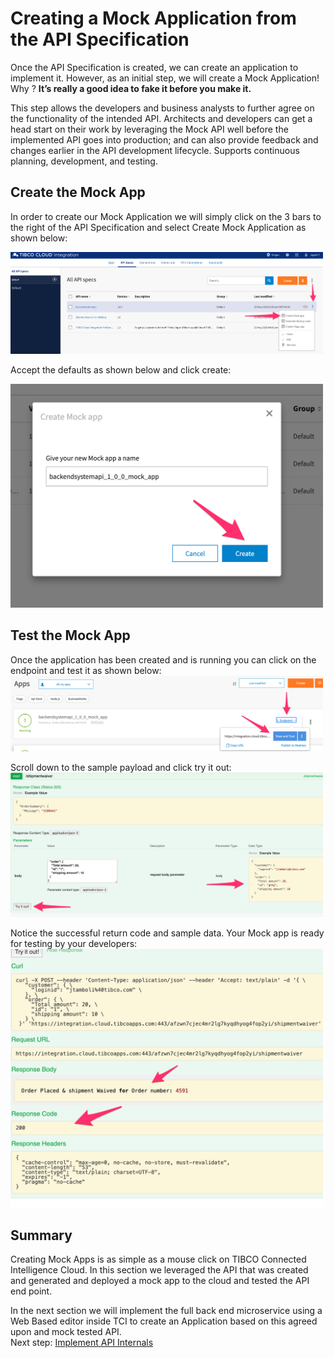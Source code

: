 # Creating a Mock  Application from the API Specification
Once the API Specification is created, we can create an application to implement it.
However, as an initial step, we will create a Mock Application!
Why ?
**It’s really a good idea to fake it before you make it.**

This step allows the developers and business analysts to further agree on the functionality of the intended API.
Architects and developers can get a head start on their work by leveraging the Mock API well before the implemented API goes into production; and can also provide feedback and changes earlier in the API development lifecycle. Supports continuous planning, development, and testing.

## Create the Mock App
In order to create our Mock Application we will simply click on the 3 bars to the right of the API Specification and select Create Mock Application as shown below:

<img src="/images/mockapp/1.png" alt="Close Prompt" width=500/>

Accept the defaults as shown below and click create:

<img src="/images/mockapp/2.png" alt="Close Prompt" width=500/>

## Test the Mock App
Once the application has been created and is running you can click on the endpoint and test it as shown below:
<img src="/images/mockapp/3.png" alt="Close Prompt" width=500/>

Scroll down to the sample payload and click try it out:
<img src="/images/mockapp/4.png" alt="Close Prompt" width=500/>

Notice the successful return code and sample data. Your Mock app is ready for testing by your developers:
<img src="/images/mockapp/5.png" alt="Close Prompt" width=500/>

## Summary
Creating Mock Apps is as simple as a mouse click on TIBCO Connected Intelligence Cloud.  In this section we leveraged the API that was created and generated and deployed a mock app to the cloud and tested the API end point.

In the next section we will implement the full back end microservice using a Web Based editor inside TCI to create an Application based on this agreed upon and mock tested API.  
Next step: [Implement API Internals](2.apiimplementation.md)
